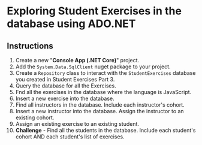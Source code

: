 # Exploring Student Exercises in the database using <span>ADO</span>.NET

## Instructions

1. Create a new "**Console App (.NET Core)**" project.
1. Add the `System.Data.SqlClient` nuget package to your project.
1. Create a `Repository` class to interact with the `StudentExercises` database you created in Student Exercises Part 3.
1. Query the database for all the Exercises.
1. Fnd all the exercises in the database where the language is JavaScript.
1. Insert a new exercise into the database.
1. Find all instructors in the database. Include each instructor's cohort.
1. Insert a new instructor into the database. Assign the instructor to an existing cohort.
1. Assign an existing exercise to an existing student.
1. **Challenge** - Find all the students in the database. Include each student's cohort AND each student's list of exercises.